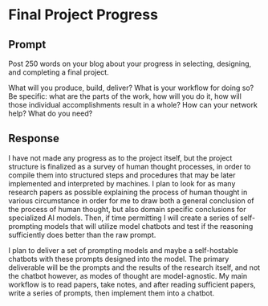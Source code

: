 # Final Project Progress

## Prompt

Post 250 words on your blog about your progress in selecting, designing, and completing a final project.

What will you produce, build, deliver? What is your workflow for doing so? Be specific: what are the parts of the work, how will you do it, how will those individual accomplishments result in a whole? How can your network help? What do you need?

## Response

I have not made any progress as to the project itself, but the project structure is finalized as a survey of human thought processes, in order to compile them into structured steps and procedures that may be later implemented and interpreted by machines. I plan to look for as many research papers as possible explaining the process of human thought in various circumstance in order for me to draw both a general conclusion of the process of human thought, but also domain specific conclusions for specialized AI models. Then, if time permitting I will create a series of self-prompting models that will utilize model chatbots and test if the reasoning sufficiently does better than the raw prompt.

I plan to deliver a set of prompting models and maybe a self-hostable chatbots with these prompts designed into the model. The primary deliverable will be the prompts and the results of the research itself, and not the chatbot however, as modes of thought are model-agnostic. My main workflow is to read papers, take notes, and after reading sufficient papers, write a series of prompts, then implement them into a chatbot.